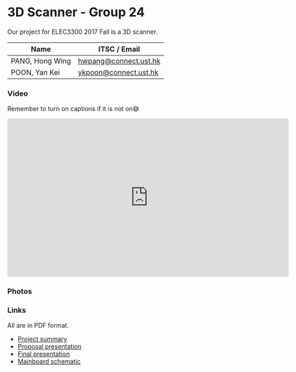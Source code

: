 ﻿# 3D Scanner - Group 24

Our project for ELEC3300 2017 Fall is a 3D scanner.

|Name|ITSC / Email|
|---|---|
|PANG, Hong Wing|hwpang@connect.ust.hk|
|POON, Yan Kei|ykpoon@connect.ust.hk

### Video

Remember to turn on captions if it is not on😅

<iframe width="640" height="360" src="https://www.youtube.com/embed/_XCsjpqMYFg?cc_load_policy=1" frameborder="0" allowfullscreen></iframe>

### Photos

### Links

All are in PDF format.

* [Project summary](ProjectSummary.pdf)
* [Proposal presentation](ProposalPresentation.pdf)
* [Final presentation](FinalPresentation.pdf)
* [Mainboard schematic](Scheme.PDF)
